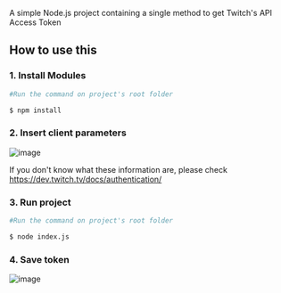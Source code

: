 A simple Node.js project containing a single method to get Twitch's API Access Token 


## How to use this

### 1. Install Modules

```bash
#Run the command on project's root folder

$ npm install
```

### 2. Insert client parameters

![image](https://github.com/bianchi-ed/twitchAPI-token-generator/assets/134458207/0009542f-5bfa-40d8-9e58-8defb2f06e0e)

If you don't know what these information are, please check https://dev.twitch.tv/docs/authentication/


### 3. Run project

```bash
#Run the command on project's root folder

$ node index.js
```


### 4. Save token

![image](https://github.com/bianchi-ed/twitchAPI-token-generator/assets/134458207/950e8b94-dd4b-4161-958b-af6b9c189519)

